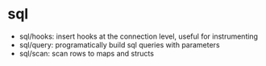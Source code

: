# sql

* sql/hooks: insert hooks at the connection level, useful for instrumenting
* sql/query: programatically build sql queries with parameters
* sql/scan: scan rows to maps and structs
